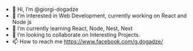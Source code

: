 - 👋 Hi, I’m @giorgi-dogadze
- 👀 I’m interested in Web Development, currently working on React and Node js
- 🌱 I’m currently learning React, Node, Nest, Next
- 💞️ I’m looking to collaborate on Interesting Projects.
- 📫 How to reach me https://www.facebook.com/g.dogadze/

<!---
giorgi-dogadze/giorgi-dogadze is a ✨ special ✨ repository because its `README.md` (this file) appears on your GitHub profile.
You can click the Preview link to take a look at your changes.
--->
